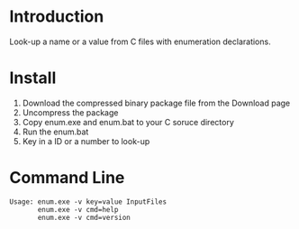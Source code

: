 # Introduction #
Look-up a name or a value from C files with enumeration declarations.

# Install #
1. Download the compressed binary package file from the Download page
2. Uncompress the package
3. Copy enum.exe and enum.bat to your C soruce directory
4. Run the enum.bat
5. Key in a ID or a number to look-up

# Command Line #

```
Usage: enum.exe -v key=value InputFiles
       enum.exe -v cmd=help
       enum.exe -v cmd=version
```